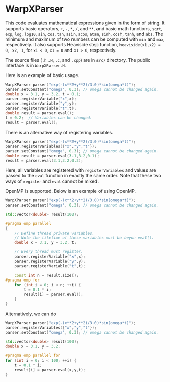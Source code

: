 # WarpXParser

This code evaluates mathematical expressions given in the form of
string.  It supports basic operators, `+`, `-`, `*`, `/`, and `**`,
and basic math functions, `sqrt`, `exp`, `log`, `log10`, `sin`, `cos`,
`tan`, `asin`, `acos`, `atan`, `sinh`, `cosh`, `tanh`, and `abs`.  The
minimum and maximum of two numbers can be computed with `min` and
`max`, respectively.  It also supports Heaviside step function,
`heaviside(x1,x2) = 0, x2, 1`, for `x1 < 0`, `x1 = 0` and `x1 > 0`,
respectively.

The source files (`.h` `.H`, `.c`, and `.cpp`) are in `src/`
directory.  The public interface is in `WarpXParser.H`.

Here is an example of basic usage.

```cpp
WarpXParser parser("exp(-(x**2+y**2)/3.0)*sin(omega*t)");
parser.setConstant("omega", 0.3); // omega cannot be changed again.
double x = 3.1, y = 3.2, t = 0.1;
parser.registerVariable("x",x);
parser.registerVariable("y",y);
parser.registerVariable("t",t);
double result = parser.eval();
t = 0.2;  // Variables can be changed.
result = parser.eval();
```

There is an alternative way of registering variables.

```cpp
WarpXParser parser("exp(-(x**2+y**2)/3.0)*sin(omega*t)");
parser.registerVariables({"x","y","t"});
parser.setConstant("omega", 0.3); // omega cannot be changed again.
double result = parser.eval(3.1,3.2,0.1);
result = parser.eval(3.1,3.2,0.2);
```

Here, all variables are registered with `registerVariables` and values
are passed to the `eval` function in exactly the same order.  Note
that these two ways of `register` and `eval` cannot be mixed.

OpenMP is supported. Below is an example of using OpenMP.

```cpp
WarpXParser parser("exp(-(x**2+y**2)/3.0)*sin(omega*t)");
parser.setConstant("omega", 0.3); // omega cannot be changed again.

std::vector<double> result(100);

#pragma omp parallel
{
    // Define thread private variables.
    // Note the lifetime of these variables must be beyon eval().
    double x = 3.1, y = 3.2, t;

    // Every thread must register.
    parser.registerVariable("x",x);
    parser.registerVariable("y",y);
    parser.registerVariable("t",t);
    
    const int n = result.size();
#pragma omp for
    for (int i = 0; i < n; ++i) {
        t = 0.1 * i;
        result[i] = parser.eval();
    }
}
```

Alternatively, we can do

```cpp
WarpXParser parser("exp(-(x**2+y**2)/3.0)*sin(omega*t)");
parser.registerVariables({"x","y","t"});
parser.setConstant("omega", 0.3); // omega cannot be changed again.

std::vector<double> result(100);
double x = 3.1, y = 3.2;

#pragma omp parallel for
for (int i = 0; i < 100; ++i) {
    t = 0.1 * i;
    result[i] = parser.eval(x,y,t);
}
```
